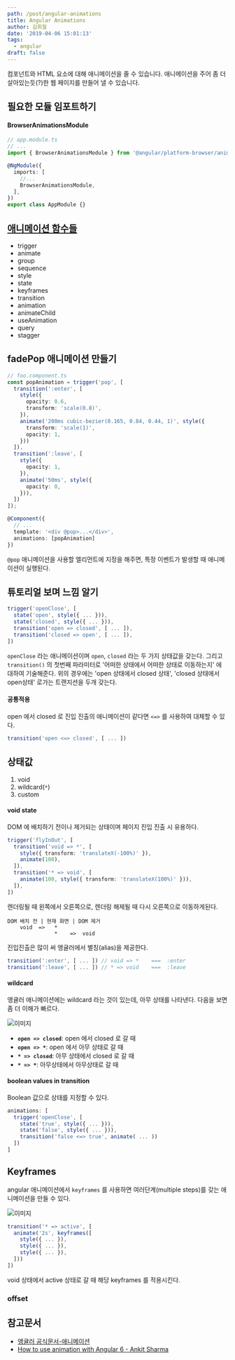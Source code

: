 ```yaml
---
path: /post/angular-animations
title: Angular Animations
author: 김희철
date: '2019-04-06 15:01:13'
tags:
  - angular
draft: false
---
```


컴포넌트와 HTML 요소에 대해 애니메이션을 줄 수 있습니다. 애니메이션을 주어 좀 더 살아있는듯(?)한 웹 페이지를 만들어 낼 수 있습니다.

## 필요한 모듈 임포트하기

#### BrowserAnimationsModule

```ts
// app.module.ts
// ...
import { BrowserAnimationsModule } from '@angular/platform-browser/animations'

@NgModule({
  imports: [
    //...
    BrowserAnimationsModule,
  ],
})
export class AppModule {}
```

## [애니메이션 함수들](https://angular.io/guide/animations#animations-api-summary)

- trigger
- animate
- group
- sequence
- style
- state
- keyframes
- transition
- animation
- animateChild
- useAnimation
- query
- stagger

## fadePop 애니메이션 만들기

```ts
// foo.component.ts
const popAnimation = trigger('pop', [
  transition(':enter', [
    style({
      opacity: 0.6,
      transform: 'scale(0.8)',
    }),
    animate('200ms cubic-bezier(0.165, 0.84, 0.44, 1)', style({
      transform: 'scale(1)',
      opacity: 1,
    }))
  ]),
  transition(':leave', [
    style({
      opacity: 1,
    }),
    animate('50ms', style({
      opacity: 0,
    })),
  ])
]);

@Component({
  // ...
  template: '<div @pop>...</div>',
  animations: [popAnimation]
})
```

`@pop` 애니메이션을 사용할 엘리먼트에 지정을 해주면, 특정 이벤트가 발생할 때 애니메이션이 실행된다.

## 튜토리얼 보며 느낌 알기

```ts
trigger('openClose', [
  state('open', style({ ... })),
  state('closed', style({ ... })),
  transition('open => closed', [ ... ]),
  transition('closed => open', [ ... ]),
])
```

`openClose` 라는 애니메이션이며 `open`, `closed` 라는 두 가지 상태값을 갖는다. 그리고 `transition()` 의 첫번째 파라미터로 '어떠한 상태에서 어떠한 상태로 이동하는지' 에 대하여 기술해준다. 위의 경우에는 'open 상태에서 closed 상태', 'closed 상태에서 open상태' 로가는 트랜지션을 두개 갖는다.

#### 공통적용

open 에서 closed 로 진입 진출의 애니메이션이 같다면 `<=>` 를 사용하여 대체할 수 있다.

```ts
transition('open <=> closed', [ ... ])
```

## 상태값

1. void
2. wildcard(`*`)
3. custom

#### void state

DOM 에 배치하기 전이나 제거되는 상태이며 페이지 진입 진출 시 유용하다.

```ts
trigger('flyInOut', [
  transition('void => *', [
    style({ transform: 'translateX(-100%)' }),
    animate(100),
  ]),
  transition('* => void', [
    animate(100, style({ transform: 'translateX(100%)' })),
  ]),
])
```

렌더링될 때 왼쪽에서 오른쪽으로, 렌더링 해제될 때 다시 오른쪽으로 이동하게된다.

```
DOM 배치 전 | 현재 화면 | DOM 제거
    void  =>   *
               *    =>  void
```

진입진출은 많이 써 앵귤러에서 별칭(alias)을 제공한다.

```ts
transition(':enter', [ ... ]) // void => *    ===  :enter
transition(':leave', [ ... ]) // * => void    ===  :leave
```

#### wildcard

앵귤러 애니메이션에는 wildcard 라는 것이 있는데, 아무 상태를 나타낸다. 다음을 보면 좀 더 이해가 빠르다.

![이미지](https://angular.io/generated/images/guide/animations/wildcard-state-500.png)

- **`open => closed`**: open 에서 closed 로 갈 때
- **`open => *`**: open 에서 아무 상태로 갈 때
- **`* => closed`**: 아무 상태에서 closed 로 갈 때
- **`* => *`**: 아무상태에서 아무상태로 갈 때

#### boolean values in transition

Boolean 값으로 상태를 지정할 수 있다.

```ts
animations: [
  trigger('openClose', [
    state('true', style({ ... })),
    state('false', style({ ... })),
    transition('false <=> true', animate( ... ))
  ])
]
```

## Keyframes

angular 애니메이션에서 `keyframes` 를 사용하면 여러단계(multiple steps)를 갖는 애니메이션을 만들 수 있다.

![이미지](https://angular.io/generated/images/guide/animations/keyframes-500.png)

```ts
transition('* => active', [
  animate('2s', keyframes([
    style({ ... }),
    style({ ... }),
    style({ ... }),
  ]))
])
```

void 상태에서 active 상태로 갈 때 해당 keyframes 를 적용시킨다.

### offset

## 참고문서

- [앵귤러 공식문서-애니메이션](https://angular.io/guide/animations)
- [How to use animation with Angular 6 - Ankit Sharma](https://medium.freecodecamp.org/how-to-use-animation-with-angular-6-675b19bc3496)
